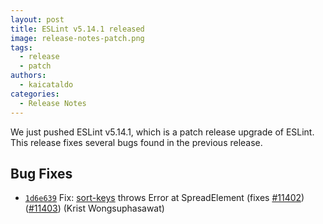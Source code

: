 ```yaml
---
layout: post
title: ESLint v5.14.1 released
image: release-notes-patch.png
tags:
  - release
  - patch
authors:
  - kaicataldo
categories:
  - Release Notes
---
```


We just pushed ESLint v5.14.1, which is a patch release upgrade of ESLint. This release fixes several bugs found in the previous release.












## Bug Fixes


* [`1d6e639`](https://github.com/eslint/eslint/commit/1d6e63930073e79e52890f552cc6e9a0646b7fb4) Fix: [sort-keys](/docs/rules/sort-keys) throws Error at SpreadElement (fixes [#11402](https://github.com/eslint/eslint/issues/11402)) ([#11403](https://github.com/eslint/eslint/issues/11403)) (Krist Wongsuphasawat)
